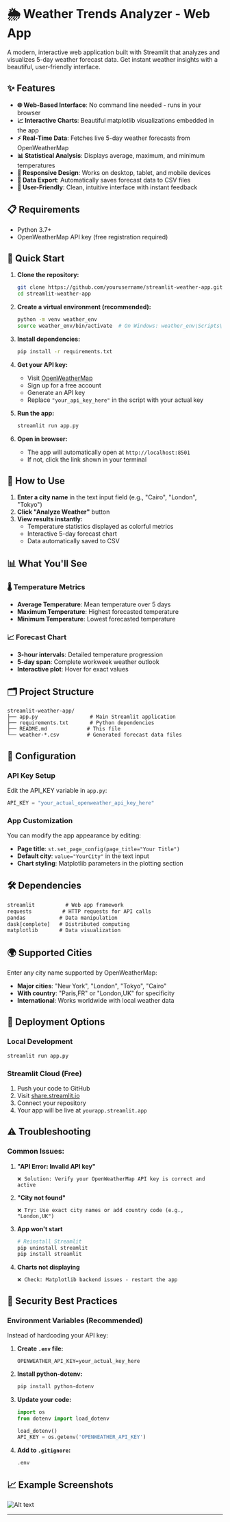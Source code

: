 # 🌦️ Weather Trends Analyzer - Web App

A modern, interactive web application built with Streamlit that analyzes and visualizes 5-day weather forecast data. Get instant weather insights with a beautiful, user-friendly interface.

## ✨ Features

- **🌐 Web-Based Interface**: No command line needed - runs in your browser
- **📈 Interactive Charts**: Beautiful matplotlib visualizations embedded in the app
- **⚡ Real-Time Data**: Fetches live 5-day weather forecasts from OpenWeatherMap
- **📊 Statistical Analysis**: Displays average, maximum, and minimum temperatures
- **📱 Responsive Design**: Works on desktop, tablet, and mobile devices
- **💾 Data Export**: Automatically saves forecast data to CSV files
- **🎯 User-Friendly**: Clean, intuitive interface with instant feedback

## 📋 Requirements

- Python 3.7+
- OpenWeatherMap API key (free registration required)

## 🚀 Quick Start

1. **Clone the repository:**
   ```bash
   git clone https://github.com/yourusername/streamlit-weather-app.git
   cd streamlit-weather-app
   ```

2. **Create a virtual environment (recommended):**
   ```bash
   python -m venv weather_env
   source weather_env/bin/activate  # On Windows: weather_env\Scripts\activate
   ```

3. **Install dependencies:**
   ```bash
   pip install -r requirements.txt
   ```

4. **Get your API key:**
   - Visit [OpenWeatherMap](https://openweathermap.org/api)
   - Sign up for a free account
   - Generate an API key
   - Replace `"your_api_key_here"` in the script with your actual key

5. **Run the app:**
   ```bash
   streamlit run app.py
   ```

6. **Open in browser:**
   - The app will automatically open at `http://localhost:8501`
   - If not, click the link shown in your terminal

## 🎯 How to Use

1. **Enter a city name** in the text input field (e.g., "Cairo", "London", "Tokyo")
2. **Click "Analyze Weather"** button
3. **View results instantly:**
   - Temperature statistics displayed as colorful metrics
   - Interactive 5-day forecast chart
   - Data automatically saved to CSV

## 📊 What You'll See

### 🌡️ Temperature Metrics
- **Average Temperature**: Mean temperature over 5 days
- **Maximum Temperature**: Highest forecasted temperature
- **Minimum Temperature**: Lowest forecasted temperature

### 📈 Forecast Chart
- **3-hour intervals**: Detailed temperature progression
- **5-day span**: Complete workweek weather outlook
- **Interactive plot**: Hover for exact values

## 🗂️ Project Structure

```
streamlit-weather-app/
├── app.py                 # Main Streamlit application
├── requirements.txt       # Python dependencies
├── README.md             # This file
└── weather-*.csv         # Generated forecast data files
```

## 🔧 Configuration

### API Key Setup
Edit the API_KEY variable in `app.py`:
```python
API_KEY = "your_actual_openweather_api_key_here"
```

### App Customization
You can modify the app appearance by editing:
- **Page title**: `st.set_page_config(page_title="Your Title")`
- **Default city**: `value="YourCity"` in the text input
- **Chart styling**: Matplotlib parameters in the plotting section

## 🛠️ Dependencies

```txt
streamlit          # Web app framework
requests          # HTTP requests for API calls
pandas           # Data manipulation
dask[complete]   # Distributed computing
matplotlib       # Data visualization
```

## 🌍 Supported Cities

Enter any city name supported by OpenWeatherMap:
- **Major cities**: "New York", "London", "Tokyo", "Cairo"
- **With country**: "Paris,FR" or "London,UK" for specificity
- **International**: Works worldwide with local weather data

## 🚀 Deployment Options

### Local Development
```bash
streamlit run app.py
```

### Streamlit Cloud (Free)
1. Push your code to GitHub
2. Visit [share.streamlit.io](https://share.streamlit.io)
3. Connect your repository
4. Your app will be live at `yourapp.streamlit.app`


## ⚠️ Troubleshooting

### Common Issues:

1. **"API Error: Invalid API key"**
   ```
   ❌ Solution: Verify your OpenWeatherMap API key is correct and active
   ```

2. **"City not found"**
   ```
   ❌ Try: Use exact city names or add country code (e.g., "London,UK")
   ```

3. **App won't start**
   ```bash
   # Reinstall Streamlit
   pip uninstall streamlit
   pip install streamlit
   ```

4. **Charts not displaying**
   ```
   ❌ Check: Matplotlib backend issues - restart the app
   ```

## 🔐 Security Best Practices

### Environment Variables (Recommended)
Instead of hardcoding your API key:

1. **Create `.env` file:**
   ```
   OPENWEATHER_API_KEY=your_actual_key_here
   ```

2. **Install python-dotenv:**
   ```bash
   pip install python-dotenv
   ```

3. **Update your code:**
   ```python
   import os
   from dotenv import load_dotenv
   
   load_dotenv()
   API_KEY = os.getenv('OPENWEATHER_API_KEY')
   ```

4. **Add to `.gitignore`:**
   ```
   .env
   ```

## 📈 Example Screenshots

![Alt text](Screenshot%20(137).png)













---

